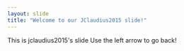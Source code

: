 ```yaml
---
layout: slide
title: "Welcome to our JClaudius2015 slide!"
---
```

This is jclaudius2015's slide
Use the left arrow to go back!
